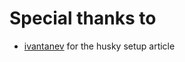 # Special thanks to

- [ivantanev](https://ivantanev.com/safer-coding-with-husky-hooks/) for the husky setup article